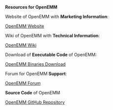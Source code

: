**Resources for OpenEMM**

Website of OpenEMM with **Marketing Information**:

[OpenEMM Website](https://www.agnitas.de/en/e-marketing_manager/email-marketing-software-variants/openemm/)

Wiki of OpenEMM with **Technical Information**:

[OpenEMM Wiki](https://wiki.openemm.org)

Download of **Executable Code** of OpenEMM:

[OpenEMM Binaries Download](https://www.agnitas.de/en/download/openemm-binaries/)

Forum for OpenEMM **Support**:

[OpenEMM Forum](https://forum.openemm.org)

**Source Code** of OpenEMM

[OpenEMM GitHub Repository](https://github.com/agnitas-org/openemm)







